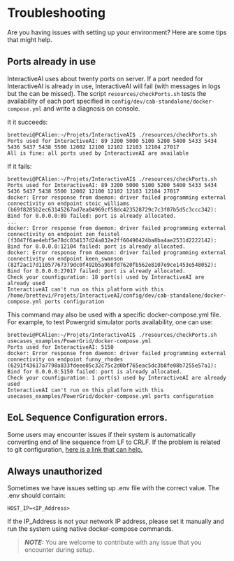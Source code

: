 
# Troubleshooting

Are you having issues with setting up your environment? Here are some tips that might help.

## Ports already in use

InteractiveAI uses about twenty ports on server. If a port needed for InteractiveAI is already in use, InteractiveAI will fail (with messages in logs but the can be missed).
The script `resources/checkPorts.sh` tests the availability of each port specified in `config/dev/cab-standalone/docker-compose.yml` and write a diagnosis on console.

It it succeeds:
```
brettevi@PCAlien:~/Projets/InteractiveAI$ ./resources/checkPorts.sh
Ports used for InteractiveAI: 89 3200 5000 5100 5200 5400 5433 5434 5436 5437 5438 5500 12002 12100 12102 12103 12104 27017
All is fine: all ports used by InteractiveAI are available
```

If it fails:
```
brettevi@PCAlien:~/Projets/InteractiveAI$ ./resources/checkPorts.sh
Ports used for InteractiveAI: 89 3200 5000 5100 5200 5400 5433 5434 5436 5437 5438 5500 12002 12100 12102 12103 12104 27017
docker: Error response from daemon: driver failed programming external connectivity on endpoint stoic_williams (b69f8285b2ec63145267ad7ea04969cf58dc423528729c7c3f07b5d5c3ccc342): Bind for 0.0.0.0:89 failed: port is already allocated.
...
docker: Error response from daemon: driver failed programming external connectivity on endpoint zen_feistel (f3047f6ae4ebf5e78dc034137d24a832e2ff60490424ba8ba4ae2531d2222142): Bind for 0.0.0.0:12104 failed: port is already allocated.
docker: Error response from daemon: driver failed programming external connectivity on endpoint keen_swanson (82f2ac17d11057767379dc0f492b5a9b8fd7620fb562e8107e9ce1453e548052): Bind for 0.0.0.0:27017 failed: port is already allocated.
Check your counfiguration: 18 port(s) used by InteractiveAI are already used
InteractiveAI can't run on this platform with this /home/brettevi/Projets/InteractiveAI/config/dev/cab-standalone/docker-compose.yml ports configuration
```

This command may also be used with a specific docker-compose.yml file. For example, to test Powergrid simulator ports availability, one can use:
```
brettevi@PCAlien:~/Projets/InteractiveAI$ ./resources/checkPorts.sh usecases_examples/PowerGrid/docker-compose.yml
Ports used for InteractiveAI: 5150
docker: Error response from daemon: driver failed programming external connectivity on endpoint funny_rhodes (6291f43617a7798a833fdeee05c32c75c2d0bf765eac5dc3b8fe08b7255e57a1): Bind for 0.0.0.0:5150 failed: port is already allocated.
Check your counfiguration: 1 port(s) used by InteractiveAI are already used
InteractiveAI can't run on this platform with this usecases_examples/PowerGrid/docker-compose.yml ports configuration
```

## EoL Sequence Configuration errors.

Some users may encounter issues if their system is automatically converting end of line sequence from LF to CRLF.
If the problem is related to git configuration, [here is a link that can help. ](https://medium.com/@csmunuku/windows-and-linux-eol-sequence-configure-vs-code-and-git-37be98ef71df)


## Always unauthorized

Sometimes we have issues setting up .env file with the correct value.
The .env should contain:

```env
HOST_IP=<IP_Address>
```

If the IP_Address is not your network IP address, please set it manually and run the system using native docker-compose commands.

> **_NOTE:_** You are welcome to contribute with any issue that you encounter during setup.